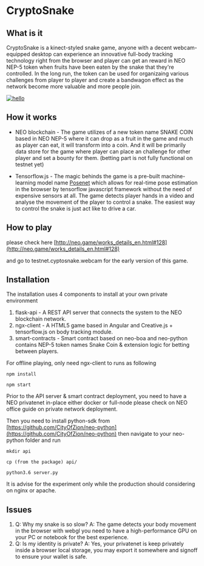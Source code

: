 # CryptoSnake

## What is it

CryptoSnake is a kinect-styled snake game, anyone with a decent webcam-equipped desktop can experience an innovative full-body tracking technology right from the browser and player can get an reward in NEO NEP-5 token when fruits have been eaten by the snake that they're controlled. In the long run, the token can be used for organizaing various challenges from player to player and create a bandwagon effect as the network become more valuable and more people join. 

 [![hello](https://img.youtube.com/vi/_B9s7vPaZo0/0.jpg)](https://www.youtube.com/watch?v=_B9s7vPaZo0)

 
 ## How it works
 
 * NEO blockchain - The game utilizes of a new token name SNAKE COIN based in NEO NEP-5 where it can drop as a fruit in the game and much as player can eat, it will transform into a coin. And it will be primarily data store for the game where player can place an challenge for other player and set a bounty for them.  (betting part is not fully functional on testnet yet)
 
 * Tensorflow.js - The magic behinds the game is a pre-built machine-learning model name [Posenet](https://medium.com/tensorflow/real-time-human-pose-estimation-in-the-browser-with-tensorflow-js-7dd0bc881cd5) which allows for real-time pose estimation in the browser by tensorflow javascript framework without the need of expensive sensors at all. The game detects player hands in a video and analyse the movement of the player to control a snake. The easiest way to control the snake is just act like to drive a car. 
 
 ## How to play
 
 please check here [http://neo.game/works_details_en.html#128](http://neo.game/works_details_en.html#128)
 
 and go to testnet.cyptosnake.webcam for the early version of this game.
 
 
 ## Installation
 
The installation uses 4 components to install at your own private environment 

1. flask-api - A REST API server that connects the system to the NEO blockchain network.
2. ngx-client - A HTML5 game based in Angular and Creative.js + tensorflow.js on body tracking module.
3. smart-contracts - Smart contract based on neo-boa and neo-python contains NEP-5 token names Snake Coin & extension logic for betting between players.
 
For offline playing, only need ngx-client to runs as following
 
```
npm install
```

```
npm start
```

Prior to the API server & smart contract deployment, you need to have a NEO privatenet in-place either docker or full-node please check on NEO office guide on private network deployment.

Then you need to install python-sdk from [https://github.com/CityOfZion/neo-python](https://github.com/CityOfZion/neo-python) then navigate to your neo-python folder and run 

```
mkdir api
```
```
cp (from the package) api/
```
```
python3.6 server.py
```
It is advise for the experiment only while the production should considering on nginx or apache.

 ## Issues
 
 1. Q: Why my snake is so slow? A: The game detects your body movement in the browser with webgl you need to have a high-performance GPU on your PC or notebook for the best experience.
 2. Q: Is my identity is private? A: Yes, your privatenet is keep privately inside a browser local storage, you may export it somewhere and signoff to ensure your wallet is safe.

